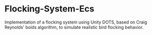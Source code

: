 # Flocking-System-Ecs
 Implementation of a flocking system using Unity DOTS, based on Craig Reynolds' boids algorithm, to simulate realistic bird flocking behavior.
